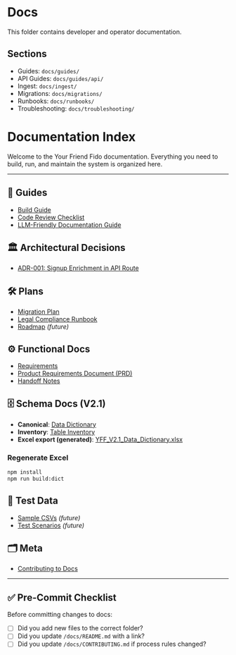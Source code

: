 # Docs

This folder contains developer and operator documentation.

## Sections
- Guides: `docs/guides/`
- API Guides: `docs/guides/api/`
- Ingest: `docs/ingest/`
- Migrations: `docs/migrations/`
- Runbooks: `docs/runbooks/`
- Troubleshooting: `docs/troubleshooting/`

# Documentation Index

Welcome to the Your Friend Fido documentation. Everything you need to build, run, and maintain the system is organized here.

---

## 📑 Guides
- [Build Guide](./guides/build_guide.md)
- [Code Review Checklist](./guides/code_review_checklist.md)
- [LLM-Friendly Documentation Guide](./guides/llm_friendly_documentation.md)

## 🏛️ Architectural Decisions
- [ADR-001: Signup Enrichment in API Route](./adr/001-signup-enrichment-in-api-route.md)

## 🛠 Plans
- [Migration Plan](./plans/migration_plan.md)
- [Legal Compliance Runbook](./plans/legal_compliance.md)
- [Roadmap](./plans/roadmap.md) _(future)_

## ⚙️ Functional Docs
- [Requirements](./functional/requirements.md)
- [Product Requirements Document (PRD)](./functional/prd.md)
- [Handoff Notes](./functional/handoff.md)

## 🗄️ Schema Docs (V2.1)
- **Canonical**: [Data Dictionary](./functional/data_dictionary.md)
- **Inventory**: [Table Inventory](./functional/table_inventory.csv)
- **Excel export (generated)**: [YFF_V2.1_Data_Dictionary.xlsx](./exports/YFF_V2.1_Data_Dictionary.xlsx)

### Regenerate Excel
```bash
npm install
npm run build:dict
```

## 🧪 Test Data
- [Sample CSVs](./test-data/sample_csvs.md) _(future)_
- [Test Scenarios](./test-data/test_scenarios.md) _(future)_

## 🗂 Meta
- [Contributing to Docs](./CONTRIBUTING.md)

---

## ✅ Pre-Commit Checklist
Before committing changes to docs:
- [ ] Did you add new files to the correct folder?  
- [ ] Did you update `/docs/README.md` with a link?  
- [ ] Did you update `/docs/CONTRIBUTING.md` if process rules changed?
